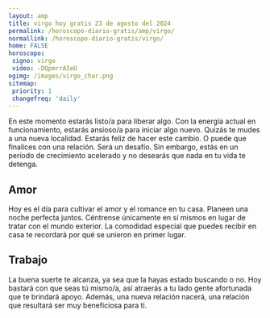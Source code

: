 ```yaml
---
layout: amp
title: virgo hoy gratis 23 de agosto del 2024 
permalink: /horoscopo-diario-gratis/amp/virgo/
normallink: /horoscopo-diario-gratis/virgo/
home: FALSE
horoscopo:
 signo: virgo
 video: -DQpmrrAIeU
ogimg: /images/virgo_char.png
sitemap:
 priority: 1
 changefreq: 'daily'
---
```



En este momento estarás listo/a para liberar algo. Con la energía actual en funcionamiento, estarás ansioso/a para iniciar algo nuevo. Quizás te mudes a una nueva localidad. Estarás feliz de hacer este cambio. O puede que finalices con una relación. Será un desafío. Sin embargo, estás en un período de crecimiento acelerado y no desearás que nada en tu vida te detenga.

## Amor

Hoy es el día para cultivar el amor y el romance en tu casa. Planeen una noche perfecta juntos. Céntrense únicamente en sí mismos en lugar de tratar con el mundo exterior. La comodidad especial que puedes recibir en casa te recordará por qué se unieron en primer lugar.

## Trabajo

La buena suerte te alcanza, ya sea que la hayas estado buscando o no. Hoy bastará con que seas tú mismo/a, así atraerás a tu lado gente afortunada que te brindará apoyo. Además, una nueva relación nacerá, una relación que resultará ser muy beneficiosa para ti.